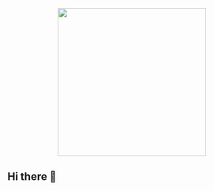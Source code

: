 
<div id="header" align="center">
  <img src="https://i.giphy.com/media/v1.Y2lkPTc5MGI3NjExZTMzYnc5Mm50dWhuNGMzeHpldTd5cHBrOHhqcDNqNmMwajkzN2lnMCZlcD12MV9pbnRlcm5hbF9naWZfYnlfaWQmY3Q9Zw/93UOscPyDH8cdRfSaT/giphy.gif" width="300"/>
</div>

## Hi there 👋
